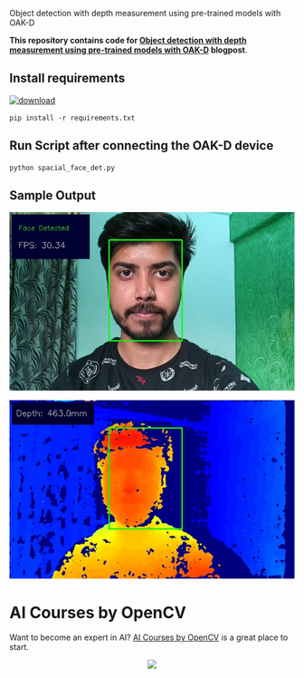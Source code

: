 Object detection with depth measurement using pre-trained models with OAK-D

**This repository contains code for [Object detection with depth measurement using pre-trained models with OAK-D](https://learnopencv.com/object-detection-with-depth-measurement-with-oak-d/) blogpost**.



## Install requirements

[<img src="https://learnopencv.com/wp-content/uploads/2022/07/download-button-e1657285155454.png" alt="download" width="200">](https://www.dropbox.com/sh/gnsv3fj9qxgzzcq/AADFKAjEHlMtWDR5ADBpNzdBa?dl=1)

```
pip install -r requirements.txt
```

## Run Script after connecting the OAK-D device
```
python spacial_face_det.py
```

## Sample Output

![](outputs/face-cam.jpg)

![](outputs/disparity-map.jpg)

# AI Courses by OpenCV

Want to become an expert in AI? [AI Courses by OpenCV](https://opencv.org/courses/) is a great place to start. 

<a href="https://opencv.org/courses/">
<p align="center"> 
<img src="https://www.learnopencv.com/wp-content/uploads/2020/04/AI-Courses-By-OpenCV-Github.png">
</p>
</a>
